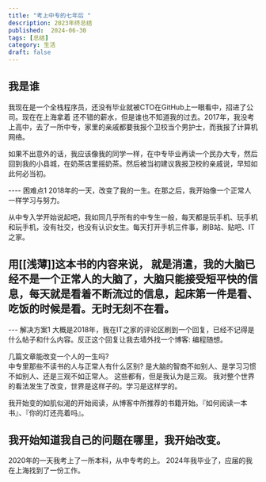 ```yaml
---
title: "考上中专的七年后 "
description: 2023年终总结
published:  2024-06-30
tags: [总结]
category: 生活
draft: false
---
```


## 我是谁
我现在是一个全栈程序员，还没有毕业就被CTO在GitHub上一眼看中，招进了公司。现在在上海拿着 
还不错的薪水，但是谁也不知道我的过去。2017年，我没考上高中，去了一所中专，家里的亲戚都要我报个卫校当个男护士，而我报了计算机网络。  

如果不出意外的话，我应该像我的同学一样，在中专毕业再读一个民办大专，然后回到我的小县城，在奶茶店里摇奶茶。然后被当初建议我报卫校的亲戚说，早知如此何必当初。

---- 困难点1
2018年的一天，改变了我的一生。在那之后，我开始像一个正常人一样学习与努力。

从中专入学开始说起吧，我如同几乎所有的中专生一般，每天都是玩手机、玩手机和玩手机，没有社交，也没有认识女生。每天打开手机三件事，刷B站、贴吧、IT之家。

用[[浅薄]]这本书的内容来说， 就是消遣，我的大脑已经不是一个正常人的大脑了，大脑只能接受短平快的信息，每天就是看着不断流过的信息，起床第一件是看、吃饭的时候是看。无时无刻不在看。
---- 

--- 解决方案1 
大概是2018年，我在IT之家的评论区刷到一个回复，已经不记得是什么帖子和什么内容。反正这个回复让我去墙外找一个博客: 编程随想。

几篇文章能改变一个人的一生吗?   
中专里那些不读书的人与正常人有什么区别? 是大脑的智商不如别人、是学习习惯不如别人、还是三观不如正常人。
这些都有，但是我认为是三观。
我对整个世界的看法发生了改变，世界是这样子的。学习是这样学的。

我开始变的如肌似渴的开始阅读，从博客中所推荐的书籍开始。『如何阅读一本书』、『你的灯还亮着吗』。

我开始知道我自己的问题在哪里，我开始改变。
--- 


2020年的一天我考上了一所本科，从中专考的上。 2024年我毕业了，应届的我在上海找到了一份工作。
